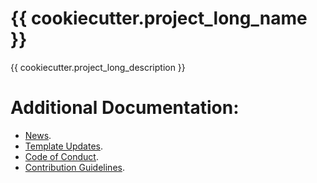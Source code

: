 # {{ cookiecutter.project_long_name }}
{{ cookiecutter.project_long_description }}

# Additional Documentation:
* [News](NEWS.rst).
* [Template Updates](COOKIECUTTER_UPDATES.md).
* [Code of Conduct](CODE_OF_CONDUCT.md).
* [Contribution Guidelines](CONTRIBUTING.md).
